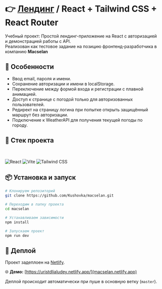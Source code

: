 # 👉 [Лендинг](macselan.netlify.app) / React + Tailwind CSS + React Router




Учебный проект: Простой лендинг-приложение на React с авторизацией и демонстрацией работы с API.
<br/>
Реализован как тестовое задание на позицию фронтенд-разработчика в компанию **Macselan**

## 📌 Особенности

- Ввод email, пароля и имени.
- Сохранение авторизации и имени в localStorage.
- Переключение между формой входа и регистрации с плавной анимацией.
- Доступ к странице с погодой только для авторизованных пользователей.
- Редирект на страницу логина при попытке открыть защищённый маршрут без авторизации.
- Подключение к WeatherAPI для получения текущей погоды по городу.

## 🚀 Стек проекта
 <br/>
 
![React](https://img.shields.io/badge/React-61DAFB?style=for-the-badge&logo=react&logoColor=black)
![Vite](https://img.shields.io/badge/Vite-646CFF?style=for-the-badge&logo=vite&logoColor=white)
![Tailwind CSS](https://img.shields.io/badge/Tailwind_CSS-06B6D4?style=for-the-badge&logo=tailwind-css&logoColor=white)
<br/>


## 📦 Установка и запуск

```bash
# Клонируем репозиторий
git clone https://github.com/Kushovka/macselan.git

# Переходим в папку проекта
cd macselan

# Устанавливаем зависимости
npm install

# Запускаем проект
npm run dev
```

## 🚀 Деплой

Проект задеплоен на [Netlify](https://www.netlify.com/).  

🌐 **Демо:** [https://uristdlialudey.netlify.app/](macselan.netlify.app)
<br/>

Деплой происходит автоматически при пуше в основную ветку (`master`).



